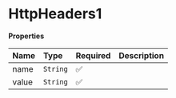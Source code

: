 # HttpHeaders1

**Properties**

| Name  | Type     | Required | Description |
| :---- | :------- | :------- | :---------- |
| name  | `String` | ✅       |             |
| value | `String` | ✅       |             |
